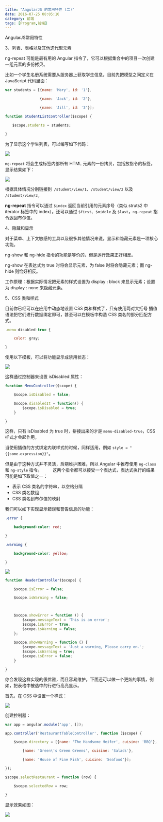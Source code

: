 ```yaml
---
title: "AngularJS 的常用特性 (二)"
date: 2016-07-25 00:05:10
category: 前端
tags: [Program,前端]
---
```

AngularJS常用特性
<!--more-->
3、列表、表格以及其他迭代型元素

ng-repeat 可能是最有用的 Angular 指令了，它可以根据集合中的项目一次创建一组元素的多份拷贝。

比如一个学生名册系统需要从服务器上获取学生信息，目前先把模型之间定义在 JavaScript 代码里面：

```javascript
var students = [{name: 'Mary', id: '1'},

                {name: 'Jack', id: '2'},

                {name: 'Jill', id: '3'}];

function StudentListController($scope) {

　　$scope.students = students;

}
```

为了显示这个学生列表，可以编写如下代码：

![](http://p8bc1hri5.bkt.clouddn.com/the-normal-characteristic-of-angular-2-1.png)

`ng-repeat` 将会生成标签内部所有 HTML 元素的一份拷贝，包括放指令的标签，显示结果如下：

![](http://p8bc1hri5.bkt.clouddn.com/the-normal-characteristic-of-angular-2-2.png)

根据具体情况分别链接到` /student/view/1`、`/student/view/2` 以及 `/student/view/3`。

**ng-repeat** 指令可以通过 `$index` 返回当前引用的元素序号（类似 struts2 中 iterator 标签中的 index），还可以通过 `$first`、`$middle` 及 `$last`，`ng-repeat` 指令返回布尔值。

4、隐藏和显示

对于菜单、上下文敏感的工具以及很多其他情况来说，显示和隐藏元素是一项核心功能。

ng-show 和 ng-hide 指令的功能是等价的，但是运行效果正好相反。

ng-show 在表达式为 true 时将会显示元素，为 false 时将会隐藏元素；而 ng-hide 则恰好相反。

工作原理：根据实际情况把元素的样式设置为 display : block 来显示元素；设置为 display : none 来隐藏元素。

5、CSS 类和样式

目前你已经可以在应用中动态地设置 CSS 类和样式了，只有使用两对大括号 插值语法把它们进行数据绑定即可，甚至可以在模板中构造 CSS 类名的部分匹配方式。

```javascript
.menu-disabled-true {

    color: gray;

}
```

使用以下模板，可以将功能显示成禁用状态：

![](http://p8bc1hri5.bkt.clouddn.com/the-normal-characteristic-of-angular-2-3.png)

这样通过控制器来设置 isDisabled 属性：

```javascript
function MenuController($scope) {

    $scope.isDisabled = false;

    $scope.disabledIt = function() {
        $scope.isDisabled = true;
    }

}
```

这样，只有 isDisabled 为 true 时，拼接出来的才是 `menu-disabled-true`，CSS 样式才会起作用。

当使用插值的方式绑定内联样式的时候，同样适用，例如 `style = "{{some.expression}}"`。

但是由于这种方式并不灵活，后期维护困难，所以 Angular 中推荐使用 `ng-class` 和 `ng-style` 指令。
　　
这两个指令都可以接受一个表达式，表达式执行的结果可能是如下取值之一：

- 表示 CSS 类名的字符串，以空格分隔
- CSS 类名数组
- CSS 类名到布尔值的映射

我们可以如下实现显示错误和警告信息的功能：

```css
.error {

    background-color: red;

}

.warning {

    background-color: yellow;

}
```

![](http://p8bc1hri5.bkt.clouddn.com/the-normal-characteristic-of-angular-2-4.png)

```javascript
function HeaderController($scope) {

    $scope.isError = false;

    $scope.isWarning = false;

    

    $scope.showError = function () {
        $scope.messageText = 'This is an error';
        $scope.isError = true;
        $scope.isWarning = false;
    };
    
    $scope.showWarning = function () {
        $scope.messageText = 'Just a warning, Please carry on.';
        $scope.isWarning = true;
        $scope.isError = false;
    }

}
```

你会发现这样实现的很优雅，而且容易维护，下面还可以做一个更炫的事情，例如，把表格中被选中的行进行高亮显示。

首先，在 CSS 中设置一个样式：

![](http://p8bc1hri5.bkt.clouddn.com/the-normal-characteristic-of-angular-2-5.png)

创建控制器：

```javascript
var app = angular.module('app', []);

app.controller('RestaurantTableController', function ($scope) {

    $scope.directory = [{name: 'The Handsome Heifer', cuisine: 'BBQ'},

        {name: 'Green\'s Green Greens', cuisine: 'Salads'},

        {name: 'House of Fine Fish', cuisine: 'Seafood'}];

});

$scope.selectRestaurant = function (row) {

    $scope.selectedRow = row;

}
```

显示效果如图：

![](http://p8bc1hri5.bkt.clouddn.com/the-normal-characteristic-of-angular-2-6.png)

